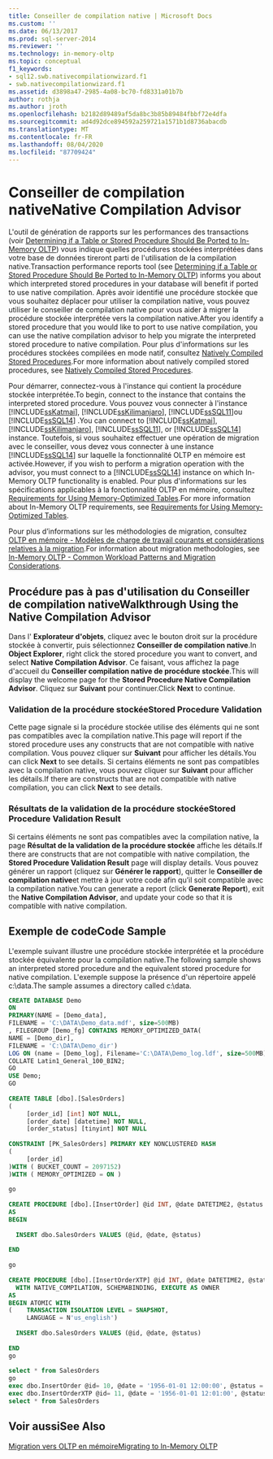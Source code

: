 ```yaml
---
title: Conseiller de compilation native | Microsoft Docs
ms.custom: ''
ms.date: 06/13/2017
ms.prod: sql-server-2014
ms.reviewer: ''
ms.technology: in-memory-oltp
ms.topic: conceptual
f1_keywords:
- sql12.swb.nativecompilationwizard.f1
- swb.nativecompilationwizard.f1
ms.assetid: d3898a47-2985-4a08-bc70-fd8331a01b7b
author: rothja
ms.author: jroth
ms.openlocfilehash: b2182d89489af5da8bc3b85b89484fbbf72e4dfa
ms.sourcegitcommit: ad4d92dce894592a259721a1571b1d8736abacdb
ms.translationtype: MT
ms.contentlocale: fr-FR
ms.lasthandoff: 08/04/2020
ms.locfileid: "87709424"
---
```

# <a name="native-compilation-advisor"></a><span data-ttu-id="253cf-102">Conseiller de compilation native</span><span class="sxs-lookup"><span data-stu-id="253cf-102">Native Compilation Advisor</span></span>
  <span data-ttu-id="253cf-103">L'outil de génération de rapports sur les performances des transactions (voir [Determining if a Table or Stored Procedure Should Be Ported to In-Memory OLTP](determining-if-a-table-or-stored-procedure-should-be-ported-to-in-memory-oltp.md)) vous indique quelles procédures stockées interprétées dans votre base de données tireront parti de l'utilisation de la compilation native.</span><span class="sxs-lookup"><span data-stu-id="253cf-103">Transaction performance reports tool (see [Determining if a Table or Stored Procedure Should Be Ported to In-Memory OLTP](determining-if-a-table-or-stored-procedure-should-be-ported-to-in-memory-oltp.md)) informs you about which interpreted stored procedures in your database will benefit if ported to use native compilation.</span></span> <span data-ttu-id="253cf-104">Après avoir identifié une procédure stockée que vous souhaitez déplacer pour utiliser la compilation native, vous pouvez utiliser le conseiller de compilation native pour vous aider à migrer la procédure stockée interprétée vers la compilation native.</span><span class="sxs-lookup"><span data-stu-id="253cf-104">After you identify a stored procedure that you would like to port to use native compilation, you can use the native compilation advisor to help you migrate the interpreted stored procedure to native compilation.</span></span> <span data-ttu-id="253cf-105">Pour plus d'informations sur les procédures stockées compilées en mode natif, consultez [Natively Compiled Stored Procedures](natively-compiled-stored-procedures.md).</span><span class="sxs-lookup"><span data-stu-id="253cf-105">For more information about natively compiled stored procedures, see [Natively Compiled Stored Procedures](natively-compiled-stored-procedures.md).</span></span>  
  
 <span data-ttu-id="253cf-106">Pour démarrer, connectez-vous à l'instance qui contient la procédure stockée interprétée.</span><span class="sxs-lookup"><span data-stu-id="253cf-106">To begin, connect to the instance that contains the interpreted stored procedure.</span></span> <span data-ttu-id="253cf-107">Vous pouvez vous connecter à l'instance [!INCLUDE[ssKatmai](../../includes/sskatmai-md.md)], [!INCLUDE[ssKilimanjaro](../../includes/sskilimanjaro-md.md)], [!INCLUDE[ssSQL11](../../includes/sssql11-md.md)]ou [!INCLUDE[ssSQL14](../../includes/sssql14-md.md)] .</span><span class="sxs-lookup"><span data-stu-id="253cf-107">You can connect to [!INCLUDE[ssKatmai](../../includes/sskatmai-md.md)], [!INCLUDE[ssKilimanjaro](../../includes/sskilimanjaro-md.md)], [!INCLUDE[ssSQL11](../../includes/sssql11-md.md)], or [!INCLUDE[ssSQL14](../../includes/sssql14-md.md)] instance.</span></span> <span data-ttu-id="253cf-108">Toutefois, si vous souhaitez effectuer une opération de migration avec le conseiller, vous devez vous connecter à une instance [!INCLUDE[ssSQL14](../../includes/sssql14-md.md)] sur laquelle la fonctionnalité OLTP en mémoire est activée.</span><span class="sxs-lookup"><span data-stu-id="253cf-108">However, if you wish to perform a migration operation with the advisor, you must connect to a [!INCLUDE[ssSQL14](../../includes/sssql14-md.md)] instance on which In-Memory OLTP functionality is enabled.</span></span> <span data-ttu-id="253cf-109">Pour plus d'informations sur les spécifications applicables à la fonctionnalité OLTP en mémoire, consultez [Requirements for Using Memory-Optimized Tables](memory-optimized-tables.md).</span><span class="sxs-lookup"><span data-stu-id="253cf-109">For more information about In-Memory OLTP requirements, see [Requirements for Using Memory-Optimized Tables](memory-optimized-tables.md).</span></span>  
  
 <span data-ttu-id="253cf-110">Pour plus d’informations sur les méthodologies de migration, consultez [OLTP en mémoire - Modèles de charge de travail courants et considérations relatives à la migration](https://msdn.microsoft.com/library/dn673538.aspx).</span><span class="sxs-lookup"><span data-stu-id="253cf-110">For information about migration methodologies, see [In-Memory OLTP - Common Workload Patterns and Migration Considerations](https://msdn.microsoft.com/library/dn673538.aspx).</span></span>  
  
## <a name="walkthrough-using-the-native-compilation-advisor"></a><span data-ttu-id="253cf-111">Procédure pas à pas d'utilisation du Conseiller de compilation native</span><span class="sxs-lookup"><span data-stu-id="253cf-111">Walkthrough Using the Native Compilation Advisor</span></span>  
 <span data-ttu-id="253cf-112">Dans l' **Explorateur d'objets**, cliquez avec le bouton droit sur la procédure stockée à convertir, puis sélectionnez **Conseiller de compilation native**.</span><span class="sxs-lookup"><span data-stu-id="253cf-112">In **Object Explorer**, right click the stored procedure you want to convert, and select **Native Compilation Advisor**.</span></span> <span data-ttu-id="253cf-113">Ce faisant, vous affichez la page d'accueil du **Conseiller compilation native de procédure stockée**.</span><span class="sxs-lookup"><span data-stu-id="253cf-113">This will display the welcome page for the **Stored Procedure Native Compilation Advisor**.</span></span> <span data-ttu-id="253cf-114">Cliquez sur **Suivant** pour continuer.</span><span class="sxs-lookup"><span data-stu-id="253cf-114">Click **Next** to continue.</span></span>  
  
### <a name="stored-procedure-validation"></a><span data-ttu-id="253cf-115">Validation de la procédure stockée</span><span class="sxs-lookup"><span data-stu-id="253cf-115">Stored Procedure Validation</span></span>  
 <span data-ttu-id="253cf-116">Cette page signale si la procédure stockée utilise des éléments qui ne sont pas compatibles avec la compilation native.</span><span class="sxs-lookup"><span data-stu-id="253cf-116">This page will report if the stored procedure uses any constructs that are not compatible with native compilation.</span></span> <span data-ttu-id="253cf-117">Vous pouvez cliquer sur **Suivant** pour afficher les détails.</span><span class="sxs-lookup"><span data-stu-id="253cf-117">You can click **Next** to see details.</span></span> <span data-ttu-id="253cf-118">Si certains éléments ne sont pas compatibles avec la compilation native, vous pouvez cliquer sur **Suivant** pour afficher les détails.</span><span class="sxs-lookup"><span data-stu-id="253cf-118">If there are constructs that are not compatible with native compilation, you can click **Next** to see details.</span></span>  
  
### <a name="stored-procedure-validation-result"></a><span data-ttu-id="253cf-119">Résultats de la validation de la procédure stockée</span><span class="sxs-lookup"><span data-stu-id="253cf-119">Stored Procedure Validation Result</span></span>  
 <span data-ttu-id="253cf-120">Si certains éléments ne sont pas compatibles avec la compilation native, la page **Résultat de la validation de la procédure stockée** affiche les détails.</span><span class="sxs-lookup"><span data-stu-id="253cf-120">If there are constructs that are not compatible with native compilation, the **Stored Procedure Validation Result** page will display details.</span></span> <span data-ttu-id="253cf-121">Vous pouvez générer un rapport (cliquez sur **Générer le rapport**), quitter le **Conseiller de compilation native**et mettre à jour votre code afin qu’il soit compatible avec la compilation native.</span><span class="sxs-lookup"><span data-stu-id="253cf-121">You can generate a report (click **Generate Report**), exit the **Native Compilation Advisor**, and update your code so that it is compatible with native compilation.</span></span>  
  
## <a name="code-sample"></a><span data-ttu-id="253cf-122">Exemple de code</span><span class="sxs-lookup"><span data-stu-id="253cf-122">Code Sample</span></span>  
 <span data-ttu-id="253cf-123">L'exemple suivant illustre une procédure stockée interprétée et la procédure stockée équivalente pour la compilation native.</span><span class="sxs-lookup"><span data-stu-id="253cf-123">The following sample shows an interpreted stored procedure and the equivalent stored procedure for native compilation.</span></span> <span data-ttu-id="253cf-124">L'exemple suppose la présence d'un répertoire appelé c:\data.</span><span class="sxs-lookup"><span data-stu-id="253cf-124">The sample assumes a directory called c:\data.</span></span>  
  
```sql  
CREATE DATABASE Demo  
ON  
PRIMARY(NAME = [Demo_data],  
FILENAME = 'C:\DATA\Demo_data.mdf', size=500MB)  
, FILEGROUP [Demo_fg] CONTAINS MEMORY_OPTIMIZED_DATA(  
NAME = [Demo_dir],  
FILENAME = 'C:\DATA\Demo_dir')  
LOG ON (name = [Demo_log], Filename='C:\DATA\Demo_log.ldf', size=500MB)  
COLLATE Latin1_General_100_BIN2;  
GO  
USE Demo;  
GO  
  
CREATE TABLE [dbo].[SalesOrders]  
(  
     [order_id] [int] NOT NULL,  
     [order_date] [datetime] NOT NULL,  
     [order_status] [tinyint] NOT NULL  
  
CONSTRAINT [PK_SalesOrders] PRIMARY KEY NONCLUSTERED HASH   
(  
     [order_id]  
)WITH ( BUCKET_COUNT = 2097152)  
)WITH ( MEMORY_OPTIMIZED = ON )  
  
go  
  
CREATE PROCEDURE [dbo].[InsertOrder] @id INT, @date DATETIME2, @status TINYINT  
AS   
BEGIN   
  
  INSERT dbo.SalesOrders VALUES (@id, @date, @status)  
  
END  
  
go  
  
CREATE PROCEDURE [dbo].[InsertOrderXTP] @id INT, @date DATETIME2, @status TINYINT  
  WITH NATIVE_COMPILATION, SCHEMABINDING, EXECUTE AS OWNER  
AS   
BEGIN ATOMIC WITH   
(    TRANSACTION ISOLATION LEVEL = SNAPSHOT,  
     LANGUAGE = N'us_english')  
  
  INSERT dbo.SalesOrders VALUES (@id, @date, @status)  
  
END  
go  
  
select * from SalesOrders  
go  
exec dbo.InsertOrder @id= 10, @date = '1956-01-01 12:00:00', @status = 1 ;  
exec dbo.InsertOrderXTP @id= 11, @date = '1956-01-01 12:01:00', @status = 2 ;  
select * from SalesOrders  
```  
  
## <a name="see-also"></a><span data-ttu-id="253cf-125">Voir aussi</span><span class="sxs-lookup"><span data-stu-id="253cf-125">See Also</span></span>  
 [<span data-ttu-id="253cf-126">Migration vers OLTP en mémoire</span><span class="sxs-lookup"><span data-stu-id="253cf-126">Migrating to In-Memory OLTP</span></span>](migrating-to-in-memory-oltp.md)  
  
  
